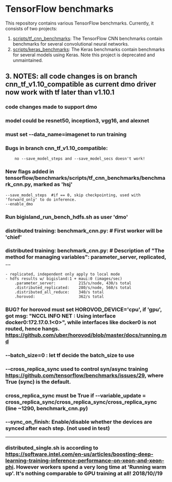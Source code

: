 # TensorFlow benchmarks
This repository contains various TensorFlow benchmarks. Currently, it consists of two projects:

1. [scripts/tf_cnn_benchmarks](https://github.com/tensorflow/benchmarks/tree/master/scripts/tf_cnn_benchmarks): The TensorFlow CNN benchmarks contain benchmarks for several convolutional neural networks.
2. [scripts/keras_benchmarks](https://github.com/tensorflow/benchmarks/tree/master/scripts/keras_benchmarks): The Keras benchmarks contain benchmarks for several models using Keras. Note this project is deprecated and unmaintained.

## 3.  NOTES: all code changes is on branch cnn_tf_v1.10_compatible as current dmo driver now work with tf later than v1.10.1

### code changes made to support dmo 

### model could be resnet50, inception3, vgg16, and alexnet 

### must set --data_name=imagenet to run training

### Bugs in branch cnn_tf_v1.10_compatible:
        no --save_model_steps and --save_model_secs doesn't work!

### New flags added in tensorflow/benchmarks/scripts/tf_cnn_benchmarks/benchmark_cnn.py, marked as 'hsj'
    --save_model_steps  #if == 0, skip checkpointing, used with 'forward_only' to do inference.
    --enable_dmo

### Run bigisland_run_bench_hdfs.sh as user 'dmo'

### distributed training: benchmark_cnn.py:      # First worker will be 'chief'
### distributed training: benchmark_cnn.py:      # Description of "The method for managing variables": parameter_server, replicated, ...
    - replicated, independent only apply to local mode
    - hdfs results w/ bigisland:1 + maui:0 (images/sec)
        .parameter_server:          215/s/node, 430/s total
        .distributed_replicated:    280/s/node, 560/s total
        .distributed_all_reduce:    340/s total
        .horovod:                   362/s total

### BUG? for horovod must set HOROVOD_DEVICE='cpu', if 'gpu', got msg: "NCCL INFO NET : Using interface docker0:172.17.0.1<0>", while interfaces like docker0 is not routed, hence hangs. https://github.com/uber/horovod/blob/master/docs/running.md

### --batch_size=0 : let tf decide the batch_size to use

### --cross_replica_sync used to control syn/async training https://github.com/tensorflow/benchmarks/issues/29, where True (sync) is the default.
   
###  cross_replica_sync must be True if --variable_update = cross_replica_sync/cross_replica_sync/cross_replica_sync (line ~1290, benchmark_cnn.py)

### --sync_on_finish: Enable/disable whether the devices are synced after each step. (not used in test)

-----------------------------------------------------------------------------------
### distributed_single.sh is according to https://software.intel.com/en-us/articles/boosting-deep-learning-training-inference-performance-on-xeon-and-xeon-phi.  However workers spend a very long time at 'Running warm up'. It's nothing comparable to GPU training at all!  2018/10//19

